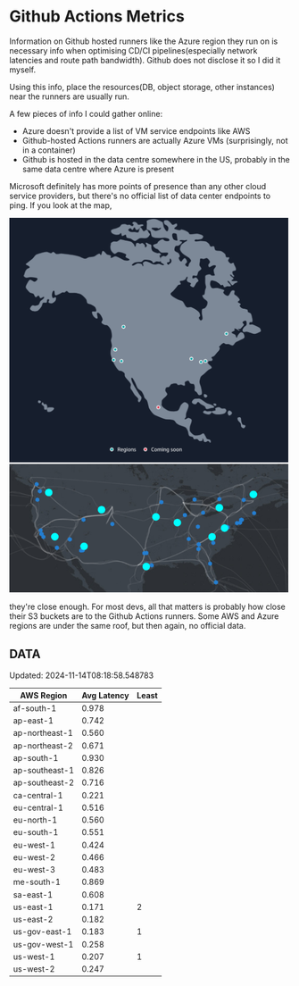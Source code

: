 # Github Actions Metrics
Information on Github hosted runners like the Azure region they run on is
necessary info when optimising CD/CI pipelines(especially network latencies and
route path bandwidth). Github does not disclose it so I did it myself.

Using this info, place the resources(DB, object storage, other instances) near
the runners are usually run.

A few pieces of info I could gather online:

- Azure doesn't provide a list of VM service endpoints like AWS
- Github-hosted Actions runners are actually Azure VMs (surprisingly, not in a
  container)
- Github is hosted in the data centre somewhere in the US, probably in the same
  data centre where Azure is present

Microsoft definitely has more points of presence than any other cloud service
providers, but there's no official list of data center endpoints to ping. If you
look at the map,

<a href="https://aws.amazon.com/about-aws/global-infrastructure/regions_az/">
<img src="image.png" style="width: 500px;">
</a>
<a href="https://datacenters.microsoft.com/globe/explore">
<img src="image-1.png" style="width: 500px;">
</a>

they're close enough. For most devs, all that matters is probably how close
their S3 buckets are to the Github Actions runners. Some AWS and Azure regions
are under the same roof, but then again, no official data.

## DATA
Updated: 2024-11-14T08:18:58.548783

| AWS Region | Avg Latency | Least |
| - | - | - |
| af-south-1 | 0.978 |  |
| ap-east-1 | 0.742 |  |
| ap-northeast-1 | 0.560 |  |
| ap-northeast-2 | 0.671 |  |
| ap-south-1 | 0.930 |  |
| ap-southeast-1 | 0.826 |  |
| ap-southeast-2 | 0.716 |  |
| ca-central-1 | 0.221 |  |
| eu-central-1 | 0.516 |  |
| eu-north-1 | 0.560 |  |
| eu-south-1 | 0.551 |  |
| eu-west-1 | 0.424 |  |
| eu-west-2 | 0.466 |  |
| eu-west-3 | 0.483 |  |
| me-south-1 | 0.869 |  |
| sa-east-1 | 0.608 |  |
| us-east-1 | 0.171 | 2 |
| us-east-2 | 0.182 |  |
| us-gov-east-1 | 0.183 | 1 |
| us-gov-west-1 | 0.258 |  |
| us-west-1 | 0.207 | 1 |
| us-west-2 | 0.247 |  |


